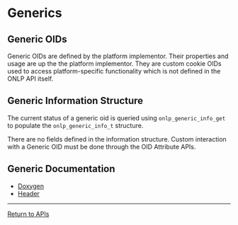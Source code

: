 # Generics

## Generic OIDs

Generic OIDs are defined by the platform implementor. Their properties and usage are up the the platform implementor. They are custom cookie OIDs used to access platform-specific functionality which is not defined in the ONLP API itself.

## Generic Information Structure

The current status of a generic oid is queried using ```onlp_generic_info_get``` to populate the ```onlp_generic_info_t``` structure.

There are no fields defined in the information structure. Custom interaction with a Generic OID must be done through the OID Attribute APIs.

## Generic Documentation
* [Doxygen](http://opencomputeproject.github.io/OpenNetworkLinux/onlp/doxygen/html/group__oid-generic.html)
* [Header](https://github.com/opencomputeproject/OpenNetworkLinux/blob/ONLPv2/packages/base/any/onlp/src/onlp/module/inc/onlp/generic.h)

---
[Return to APIs](http://opencomputeproject.github.io/OpenNetworkLinux/onlp/applications/apis)
